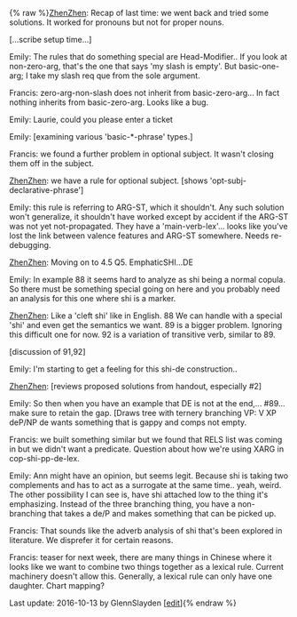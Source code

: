 {% raw %}[ZhenZhen](/ZhenZhen): Recap of last time: we went back and tried some
solutions. It worked for pronouns but not for proper nouns.

\[...scribe setup time...\]

Emily: The rules that do something special are Head-Modifier.. If you
look at non-zero-arg, that's the one that says 'my slash is empty'. But
basic-one-arg; I take my slash req que from the sole argument.

Francis: zero-arg-non-slash does not inherit from basic-zero-arg... In
fact nothing inherits from basic-zero-arg. Looks like a bug.

Emily: Laurie, could you please enter a ticket

Emily: \[examining various 'basic-\*-phrase' types.\]

Francis: we found a further problem in optional subject. It wasn't
closing them off in the subject.

[ZhenZhen](/ZhenZhen): we have a rule for optional subject. \[shows
'opt-subj-declarative-phrase'\]

Emily: this rule is referring to ARG-ST, which it shouldn't. Any such
solution won't generalize, it shouldn't have worked except by accident
if the ARG-ST was not yet not-propagated. They have a 'main-verb-lex'...
looks like you've lost the link between valence features and ARG-ST
somewhere. Needs re-debugging.

[ZhenZhen](/ZhenZhen): Moving on to 4.5 Q5. EmphaticSHI...DE

Emily: In example 88 it seems hard to analyze as shi being a normal
copula. So there must be something special going on here and you
probably need an analysis for this one where shi is a marker.

[ZhenZhen](/ZhenZhen): Like a 'cleft shi' like in English. 88 We can
handle with a special 'shi' and even get the semantics we want. 89 is a
bigger problem. Ignoring this difficult one for now. 92 is a variation
of transitive verb, similar to 89.

\[discussion of 91,92\]

Emily: I'm starting to get a feeling for this shi-de construction..

[ZhenZhen](/ZhenZhen): \[reviews proposed solutions from handout,
especially \#2\]

Emily: So then when you have an example that DE is not at the end,...
\#89... make sure to retain the gap. \[Draws tree with ternery branching
VP: V XP deP/NP de wants something that is gappy and comps not empty.

Francis: we built something similar but we found that RELS list was
coming in but we didn't want a predicate. Question about how we're using
XARG in cop-shi-pp-de-lex.

Emily: Ann might have an opinion, but seems legit. Because shi is taking
two complements and has to act as a surrogate at the same time.. yeah,
weird. The other possibility I can see is, have shi attached low to the
thing it's emphasizing. Instead of the three branching thing, you have a
non-branching that takes a de/P and makes something that can be picked
up.

Francis: That sounds like the adverb analysis of shi that's been
explored in literature. We disprefer it for certain reasons.

Francis: teaser for next week, there are many things in Chinese where it
looks like we want to combine two things together as a lexical rule.
Current machinery doesn't allow this. Generally, a lexical rule can only
have one daughter. Chart mapping?

Last update: 2016-10-13 by GlennSlayden [[edit](https://github.com/delph-in/docs/wiki/LadUW20161013/_edit)]{% endraw %}